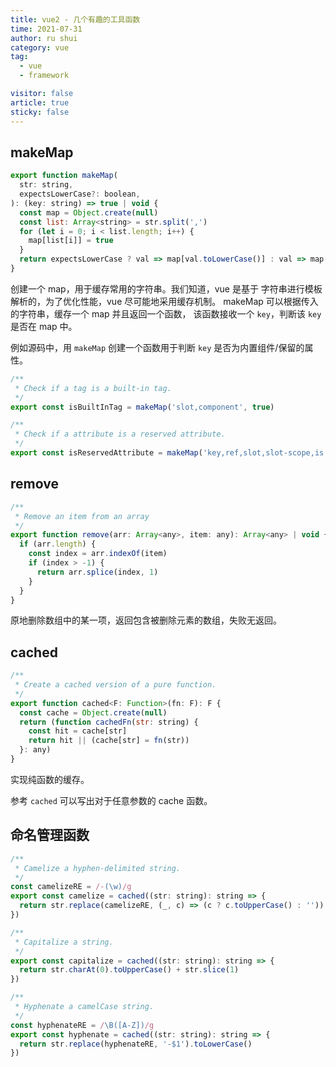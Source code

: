 ```yaml
---
title: vue2 - 几个有趣的工具函数
time: 2021-07-31
author: ru shui
category: vue
tag:
  - vue
  - framework

visitor: false
article: true
sticky: false
---
```


## makeMap

```javascript
export function makeMap(
  str: string,
  expectsLowerCase?: boolean,
): (key: string) => true | void {
  const map = Object.create(null)
  const list: Array<string> = str.split(',')
  for (let i = 0; i < list.length; i++) {
    map[list[i]] = true
  }
  return expectsLowerCase ? val => map[val.toLowerCase()] : val => map[val]
}
```

创建一个 map，用于缓存常用的字符串。我们知道，vue 是基于
字符串进行模板解析的，为了优化性能，vue 尽可能地采用缓存机制。
makeMap 可以根据传入的字符串，缓存一个 map 并且返回一个函数，
该函数接收一个 `key`，判断该 `key` 是否在 map 中。

例如源码中，用 `makeMap` 创建一个函数用于判断 `key` 是否为内置组件/保留的属性。

```javascript
/**
 * Check if a tag is a built-in tag.
 */
export const isBuiltInTag = makeMap('slot,component', true)

/**
 * Check if a attribute is a reserved attribute.
 */
export const isReservedAttribute = makeMap('key,ref,slot,slot-scope,is')
```

## remove

```javascript
/**
 * Remove an item from an array
 */
export function remove(arr: Array<any>, item: any): Array<any> | void {
  if (arr.length) {
    const index = arr.indexOf(item)
    if (index > -1) {
      return arr.splice(index, 1)
    }
  }
}
```

原地删除数组中的某一项，返回包含被删除元素的数组，失败无返回。

## cached

```javascript
/**
 * Create a cached version of a pure function.
 */
export function cached<F: Function>(fn: F): F {
  const cache = Object.create(null)
  return (function cachedFn(str: string) {
    const hit = cache[str]
    return hit || (cache[str] = fn(str))
  }: any)
}
```

实现纯函数的缓存。

参考 `cached` 可以写出对于任意参数的 cache 函数。

## 命名管理函数

```javascript
/**
 * Camelize a hyphen-delimited string.
 */
const camelizeRE = /-(\w)/g
export const camelize = cached((str: string): string => {
  return str.replace(camelizeRE, (_, c) => (c ? c.toUpperCase() : ''))
})

/**
 * Capitalize a string.
 */
export const capitalize = cached((str: string): string => {
  return str.charAt(0).toUpperCase() + str.slice(1)
})

/**
 * Hyphenate a camelCase string.
 */
const hyphenateRE = /\B([A-Z])/g
export const hyphenate = cached((str: string): string => {
  return str.replace(hyphenateRE, '-$1').toLowerCase()
})
```
